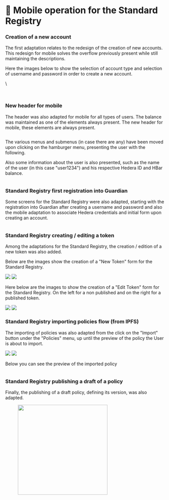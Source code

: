 # 📱 Mobile operation for the Standard Registry

### **Creation of a new account**

The first adaptation relates to the redesign of the creation of new accounts. This redesign for mobile solves the overflow previously present while still maintaining the descriptions.

Here the images below to show the selection of account type and selection of username and password in order to create a new account.

\\

<figure><img src="../../../.gitbook/assets/2 (5).png" alt=""><figcaption></figcaption></figure>

<figure><img src="../../../.gitbook/assets/1 (1) (4).png" alt=""><figcaption></figcaption></figure>

### New header for mobile

The header was also adapted for mobile for all types of users. The balance was maintained as one of the elements always present. The new header for mobile, these elements are always present.

<figure><img src="../../../.gitbook/assets/3 (1) (1).png" alt=""><figcaption></figcaption></figure>

The various menus and submenus (in case there are any) have been moved upon clicking on the hamburger menu, presenting the user with the following.

Also some information about the user is also presented, such as the name of the user (in this case "user1234") and his respective Hedera ID and HBar balance.

<figure><img src="../../../.gitbook/assets/5 (3).png" alt=""><figcaption></figcaption></figure>

### Standard Registry first registration into Guardian

Some screens for the Standard Registry were also adapted, starting with the registration into Guardian after creating a username and password and also the mobile adaptation to associate Hedera credentials and initial form upon creating an account.

<figure><img src="../../../.gitbook/assets/12 (1).png" alt=""><figcaption></figcaption></figure>

### Standard Registry creating / editing a token

Among the adaptations for the Standard Registry, the creation / edition of a new token was also added.

Below are the images show the creation of a "New Token" form for the Standard Registry.

![](<../../../.gitbook/assets/14 (1) (2).png>) ![](<../../../.gitbook/assets/15 (4).png>)

Here below are the images to show the creation of a "Edit Token" form for the Standard Registry. On the left for a non published and on the right for a published token.

![](<../../../.gitbook/assets/16 (1).png>) ![](<../../../.gitbook/assets/17 (1).png>)

### Standard Registry importing policies flow (from IPFS)

The importing of policies was also adapted from the click on the "Import" button under the "Policies" menu, up until the preview of the policy the User is about to import.

![](<../../../.gitbook/assets/18 (1) (3).png>) ![](<../../../.gitbook/assets/19 (1).png>)

Below you can see the preview of the imported policy

<figure><img src="../../../.gitbook/assets/20 (1) (3) (1).png" alt=""><figcaption></figcaption></figure>

### Standard Registry publishing a draft of a policy

Finally, the publishing of a draft policy, defining its version, was also adapted.

<figure><img src="../../../.gitbook/assets/21.png" alt="" width="284"><figcaption></figcaption></figure>
